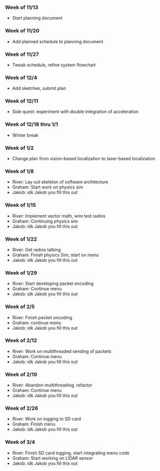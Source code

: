 ### Week of 11/13
* Start planning document
### Week of 11/20
* Add planned schedule to planning document
### Week of 11/27
* Tweak schedule, refine system flowchart
### Week of 12/4
* Add sketches, submit plan
### Week of 12/11
* Side quest: experiment with double integration of acceleration
### Week of 12/18 thru 1/1
* Winter break
### Week of 1/2
* Change plan from vision-based localization to laser-based localization
### Week of 1/8
* River: Lay out skeleton of software architecture
* Graham: Start work on physics sim
* Jakob: idk Jakob you fill this out
### Week of 1/15
* River: Implement vector math, wire test radios
* Graham: Continuing physics sim
* Jakob: idk Jakob you fill this out
### Week of 1/22
* River: Get radios talking
* Graham: Finish physics Sim, start on menu
* Jakob: idk Jakob you fill this out
### Week of 1/29
* River: Start developing packet encoding
* Graham: Continue menu
* Jakob: idk Jakob you fill this out
### Week of 2/5
* River: Finish packet encoding
* Graham: continue menu
* Jakob: idk Jakob you fill this out
### Week of 2/12
* River: Work on multithreaded sending of packets
* Graham: Continue menu
* Jakob: idk Jakob you fill this out
### Week of 2/19
* River: Abandon multithreading, refactor
* Graham: Continue menu
* Jakob: idk Jakob you fill this out
### Week of 2/26
* River: Work on logging to SD card
* Graham: Finish menu
* Jakob: idk Jakob you fill this out
### Week of 3/4
* River: Finish SD card logging, start integrating menu code
* Graham: Start working on LIDAR sensor
* Jakob: idk Jakob you fill this out